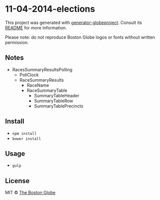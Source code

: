 # 11-04-2014-elections

This project was generated with [generator-globeproject](https://github.com/BostonGlobe/generator-globeproject). Consult its [README](https://github.com/BostonGlobe/generator-globeproject) for more information.

Please note: do not reproduce Boston Globe logos or fonts without written permission.

## Notes

- RacesSummaryResultsPolling
	- PollClock
	- RaceSummaryResults
		- RaceName
		- RaceSummaryTable
			- SummaryTableHeader
			- SummaryTableRow
			- SummaryTablePrecincts

## Install

- `npm install`
- `bower install`

## Usage

- `gulp`

## License

MIT © [The Boston Globe](http://github.com/BostonGlobe)
